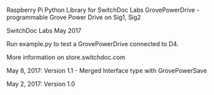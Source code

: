 
Raspberry Pi Python Library for SwitchDoc Labs GrovePowerDrive - programmable Grove Power Drive on Sig1, Sig2

SwitchDoc Labs May 2017

Run example.py to test a GrovePowerDrive connected to D4.

More information on store.switchdoc.com

May 8, 2017:  Version 1.1 - Merged Interface type with GrovePowerSave

May 2, 2017:  Version 1.0


